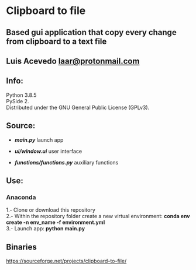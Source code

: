 # Clipboard to file

## Based gui application that copy every change from clipboard to a text file

## Luis Acevedo  <laar@protonmail.com>

## Info:

Python 3.8.5   
PySide 2.   
Distributed under the GNU General Public License (GPLv3).   

## Source:

- *__main.py__* launch app
		
- *__ui/window.ui__* user interface

- *__functions/functions.py__* auxiliary functions
		
## Use:
### Anaconda
1.- Clone or download this repository   
2.- Within the repository folder create a new virtual environment: __conda env create -n env_name -f environment.yml__   
3.- Launch app: __python main.py__   

## Binaries
https://sourceforge.net/projects/clipboard-to-file/
